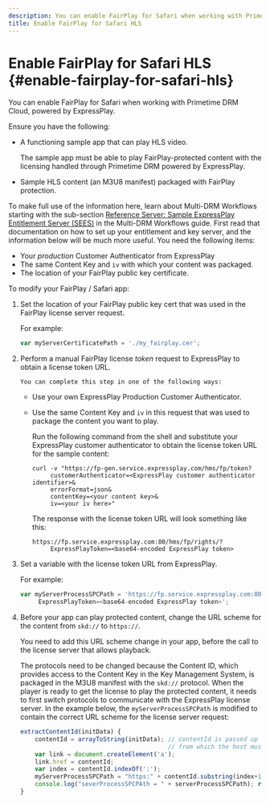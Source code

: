 ```yaml
---
description: You can enable FairPlay for Safari when working with Primetime DRM Cloud, powered by ExpressPlay.
title: Enable FairPlay for Safari HLS
---
```


# Enable FairPlay for Safari HLS {#enable-fairplay-for-safari-hls}

You can enable FairPlay for Safari when working with Primetime DRM Cloud, powered by ExpressPlay.

Ensure you have the following:

* A functioning sample app that can play HLS video.

  The sample app must be able to play FairPlay-protected content with the licensing handled through Primetime DRM powered by ExpressPlay. 
* Sample HLS content (an M3U8 manifest) packaged with FairPlay protection.

To make full use of the information here, learn about Multi-DRM Workflows starting with the sub-section [Reference Server: Sample ExpressPlay Entitlement Server (SEES)](https://helpx.adobe.com/content/dam/help/en/primetime/drm/drm_multi_drm_workflows.pdf) in the Multi-DRM Workflows guide. First read that documentation on how to set up your entitlement and key server, and the information below will be much more useful.
You need the following items:

* Your *production* Customer Authenticator from ExpressPlay 
* The same Content Key and `iv` with which your content was packaged. 
* The location of your FairPlay public key certificate.

To modify your FairPlay / Safari app:

1. Set the location of your FairPlay public key cert that was used in the FairPlay license server request.

   For example: 

   ```js
   var myServerCertificatePath = './my_fairplay.cer';
   ```

1. Perform a manual FairPlay license *token* request to ExpressPlay to obtain a license token URL.

       You can complete this step in one of the following ways:

    * Use your own ExpressPlay Production Customer Authenticator. 
    * Use the same Content Key and `iv` in this request that was used to package the content you want to play.

       Run the following command from the shell and substitute your ExpressPlay customer authenticator to obtain the license token URL for the sample content:

       ```    
       curl -v "https://fp-gen.service.expressplay.com/hms/fp/token? 
            customerAuthenticator=<ExpressPlay customer authenticator identifier>& 
            errorFormat=json& 
            contentKey=<your content key>& 
            iv=<your iv here>"
       ```    
    
       The response with the license token URL will look something like this:

       ```    
       https://fp.service.expressplay.com:80/hms/fp/rights/? 
            ExpressPlayToken=<base64-encoded ExpressPlay token>
       ```

1. Set a variable with the license token URL from ExpressPlay.

   For example: 

   ```js
   var myServerProcessSPCPath = 'https://fp.service.expressplay.com:80/hms/fp/rights/? 
        ExpressPlayToken=<base64-encoded ExpressPlay token>';
   ```

1. Before your app can play protected content, change the URL scheme for the content from `skd://` to `https://`.

   You need to add this URL scheme change in your app, before the call to the license server that allows playback.

   The protocols need to be changed because the Content ID, which provides access to the Content Key in the Key Management System, is packaged in the M3U8 manifest with the `skd://` protocol. When the player is ready to get the license to play the protected content, it needs to first switch protocols to communicate with the ExpressPlay license server. In the example below, the `myServerProcessSPCPath` is modified to contain the correct URL scheme for the license server request:

   ```js
   extractContentId(initData) {  
       contentId = arrayToString(initData); // contentId is passed up as a URI,  
                                            // from which the host must be extracted:  
       var link = document.createElement('a');  
       link.href = contentId;  
       var index = contentId.indexOf(':');  
       myServerProcessSPCPath = "https:" + contentId.substring(index+1);  
       console.log("severProcessSPCPAth = " + serverProcessSPCPath); return link.hostname;  
   }
   ```

